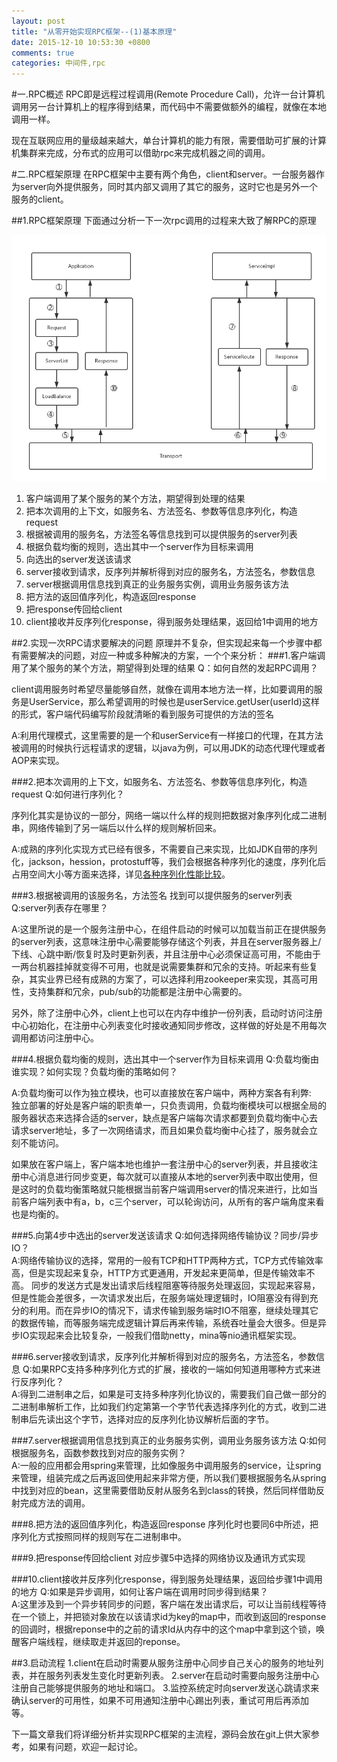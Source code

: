 ```yaml
---
layout: post
title: "从零开始实现RPC框架--(1)基本原理"
date: 2015-12-10 10:53:30 +0800
comments: true
categories: 中间件,rpc
---
```

#一.RPC概述
RPC即是远程过程调用(Remote Procedure Call)，允许一台计算机调用另一台计算机上的程序得到结果，而代码中不需要做额外的编程，就像在本地调用一样。

现在互联网应用的量级越来越大，单台计算机的能力有限，需要借助可扩展的计算机集群来完成，分布式的应用可以借助rpc来完成机器之间的调用。

#二.RPC框架原理
在RPC框架中主要有两个角色，client和server。一台服务器作为server向外提供服务，同时其内部又调用了其它的服务，这时它也是另外一个服务的client。

##1.RPC框架原理
下面通过分析一下一次rpc调用的过程来大致了解RPC的原理   

![RPC调用流程][rpcflow]   

1.  客户端调用了某个服务的某个方法，期望得到处理的结果
2.  把本次调用的上下文，如服务名、方法签名、参数等信息序列化，构造request
3.  根据被调用的服务名，方法签名等信息找到可以提供服务的server列表
4.  根据负载均衡的规则，选出其中一个server作为目标来调用
5.  向选出的server发送该请求
6.  server接收到请求，反序列并解析得到对应的服务名，方法签名，参数信息
7.  server根据调用信息找到真正的业务服务实例，调用业务服务该方法
8.  把方法的返回值序列化，构造返回response
9.  把response传回给client
10.  client接收并反序列化response，得到服务处理结果，返回给1中调用的地方

##2.实现一次RPC请求要解决的问题
原理并不复杂，但实现起来每一个步骤中都有需要解决的问题，对应一种或多种解决的方案，一个个来分析：
###1.客户端调用了某个服务的某个方法，期望得到处理的结果
Q：如何自然的发起RPC调用？   

client调用服务时希望尽量能够自然，就像在调用本地方法一样，比如要调用的服务是UserService，那么希望调用的时候也是userService.getUser(userId)这样的形式，客户端代码编写阶段就清晰的看到服务可提供的方法的签名   

A:利用代理模式，这里需要的是一个和userService有一样接口的代理，在其方法被调用的时候执行远程请求的逻辑，以java为例，可以用JDK的动态代理代理或者AOP来实现。

###2.把本次调用的上下文，如服务名、方法签名、参数等信息序列化，构造request
Q:如何进行序列化？   

序列化其实是协议的一部分，网络一端以什么样的规则把数据对象序列化成二进制串，网络传输到了另一端后以什么样的规则解析回来。   

A:成熟的序列化实现方式已经有很多，不需要自己来实现，比如JDK自带的序列化，jackson，hession，protostuff等，我们会根据各种序列化的速度，序列化后占用空间大小等方面来选择，详见[各种序列化性能比较][序列化性能分析]。

###3.根据被调用的该服务名，方法签名 找到可以提供服务的server列表
Q:server列表存在哪里？   

A:这里所说的是一个服务注册中心，在组件启动的时候可以加载当前正在提供服务的server列表，这意味注册中心需要能够存储这个列表，并且在server服务器上/下线、心跳中断/恢复时及时更新列表，并且注册中心必须保证高可用，不能由于一两台机器挂掉就变得不可用，也就是说需要集群和冗余的支持。听起来有些复杂，其实业界已经有成熟的方案了，可以选择利用zookeeper来实现，其高可用性，支持集群和冗余，pub/sub的功能都是注册中心需要的。   

另外，除了注册中心外，client上也可以在内存中维护一份列表，启动时访问注册中心初始化，在注册中心列表变化时接收通知同步修改，这样做的好处是不用每次调用都访问注册中心。

###4.根据负载均衡的规则，选出其中一个server作为目标来调用
Q:负载均衡由谁实现？如何实现？负载均衡的策略如何？   

A:负载均衡可以作为独立模块，也可以直接放在客户端中，两种方案各有利弊:   
独立部署的好处是客户端的职责单一，只负责调用，负载均衡模块可以根据全局的服务器状态来选择合适的server，缺点是客户端每次请求都要到负载均衡中心去请求server地址，多了一次网络请求，而且如果负载均衡中心挂了，服务就会立刻不能访问。   

如果放在客户端上，客户端本地也维护一套注册中心的server列表，并且接收注册中心消息进行同步变更，每次就可以直接从本地的server列表中取出使用，但是这时的负载均衡策略就只能根据当前客户端调用server的情况来进行，比如当前客户端列表中有a，b，c三个server，可以轮询访问，从所有的客户端角度来看也是均衡的。

###5.向第4步中选出的server发送该请求
Q:如何选择网络传输协议？同步/异步IO？   
A:网络传输协议的选择，常用的一般有TCP和HTTP两种方式，TCP方式传输效率高，但是实现起来复杂，HTTP方式更通用，开发起来更简单，但是传输效率不高。
同步的发送方式是发出请求后线程阻塞等待服务处理返回，实现起来容易，但是性能会差很多，一次请求发出后，在服务端处理逻辑时，IO阻塞没有得到充分的利用。而在异步IO的情况下，请求传输到服务端时IO不阻塞，继续处理其它的数据传输，而等服务端完成逻辑计算后再来传输，系统吞吐量会大很多。但是异步IO实现起来会比较复杂，一般我们借助netty，mina等nio通讯框架实现。

###6.server接收到请求，反序列化并解析得到对应的服务名，方法签名，参数信息
Q:如果RPC支持多种序列化方式的扩展，接收的一端如何知道用哪种方式来进行反序列化？   
A:得到二进制串之后，如果是可支持多种序列化协议的，需要我们自己做一部分的二进制串解析工作，比如我们约定第第一个字节代表选择序列化的方式，收到二进制串后先读出这个字节，选择对应的反序列化协议解析后面的字节。

###7.server根据调用信息找到真正的业务服务实例，调用业务服务该方法
Q:如何根据服务名，函数参数找到对应的服务实例？   
A:一般的应用都会用spring来管理，比如像服务中调用服务的service，让spring来管理，组装完成之后再返回使用起来非常方便，所以我们要根据服务名从spring中找到对应的bean，这里需要借助反射从服务名到class的转换，然后同样借助反射完成方法的调用。

###8.把方法的返回值序列化，构造返回response
序列化时也要同6中所述，把序列化方式按照同样的规则写在二进制串中。

###9.把response传回给client
对应步骤5中选择的网络协议及通讯方式实现

###10.client接收并反序列化response，得到服务处理结果，返回给步骤1中调用的地方
Q:如果是异步调用，如何让客户端在调用时同步得到结果？   
A:这里涉及到一个异步转同步的问题，客户端在发出请求后，可以让当前线程等待在一个锁上，并把锁对象放在以该请求id为key的map中，而收到返回的response的回调时，根据reponse中的之前的请求Id从内存中的这个map中拿到这个锁，唤醒客户端线程，继续取走并返回的reponse。


##3.启动流程
1.client在启动时需要从服务注册中心同步自己关心的服务的地址列表，并在服务列表发生变化时更新列表。
2.server在启动时需要向服务注册中心注册自己能够提供服务的地址和端口。
3.监控系统定时向server发送心跳请求来确认server的可用性，如果不可用通知注册中心踢出列表，重试可用后再添加等。


下一篇文章我们将详细分析并实现RPC框架的主流程，源码会放在git上供大家参考，如果有问题，欢迎一起讨论。





[rpcflow]:/assets/img/rpc/rpcflow.png
[序列化性能分析]:https://code.google.com/p/thrift-protobuf-compare/wiki/Benchmarking


